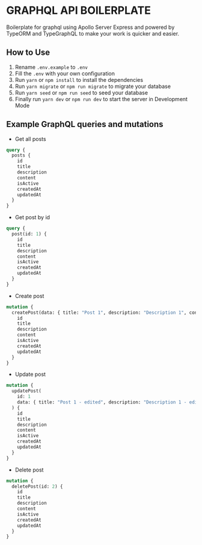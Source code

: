 # GRAPHQL API BOILERPLATE

Boilerplate for graphql using Apollo Server Express and powered by TypeORM and TypeGraphQL to make your work is quicker and easier.

## How to Use

1. Rename `.env.example` to `.env`
2. Fill the `.env` with your own configuration
3. Run `yarn` or `npm install` to install the dependencies
4. Run `yarn migrate` or `npm run migrate` to migrate your database
5. Run `yarn seed` or `npm run seed` to seed your database
6. Finally run `yarn dev` or `npm run dev` to start the server in Development Mode

## Example GraphQL queries and mutations

- Get all posts

```graphql
query {
  posts {
    id
    title
    description
    content
    isActive
    createdAt
    updatedAt
  }
}
```

- Get post by id

```graphql
query {
  post(id: 1) {
    id
    title
    description
    content
    isActive
    createdAt
    updatedAt
  }
}
```

- Create post

```graphql
mutation {
  createPost(data: { title: "Post 1", description: "Description 1", content: "Content 1" }) {
    id
    title
    description
    content
    isActive
    createdAt
    updatedAt
  }
}
```

- Update post

```graphql
mutation {
  updatePost(
    id: 1
    data: { title: "Post 1 - edited", description: "Description 1 - edited", content: "Content 1 - edited" }
  ) {
    id
    title
    description
    content
    isActive
    createdAt
    updatedAt
  }
}
```

- Delete post

```graphql
mutation {
  deletePost(id: 2) {
    id
    title
    description
    content
    isActive
    createdAt
    updatedAt
  }
}
```
